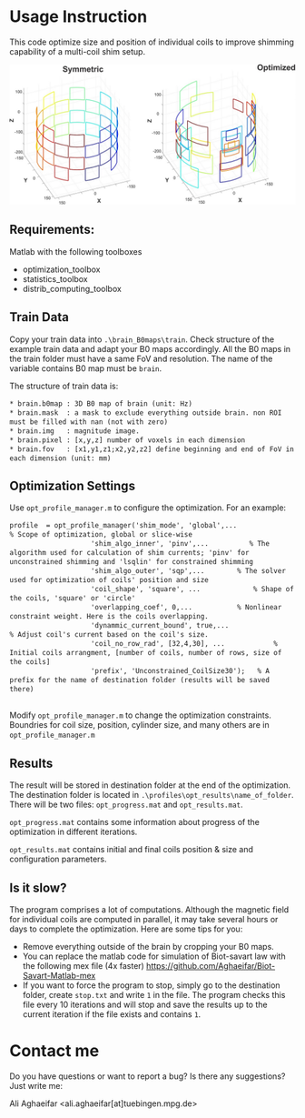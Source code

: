 # Usage Instruction
This code optimize size and position of individual coils to improve shimming capability of a multi-coil shim setup.


![alt text](https://github.com/aghaeifar/optimized_multi_coil/blob/master/coilPos.jpg?raw=true)


## Requirements:
Matlab with the following toolboxes 
* optimization_toolbox
* statistics_toolbox
* distrib_computing_toolbox
## Train Data
Copy your train data into `.\brain_B0maps\train`. Check structure of the example train data and adapt your B0 maps accordingly. All the B0 maps in the train folder must have a same FoV and resolution. The name of the variable contains B0 map must be `brain`. 

The structure of train data is:
```
* brain.b0map : 3D B0 map of brain (unit: Hz)
* brain.mask  : a mask to exclude everything outside brain. non ROI must be filled with nan (not with zero)
* brain.img   : magnitude image.
* brain.pixel : [x,y,z] number of voxels in each dimension
* brain.fov   : [x1,y1,z1;x2,y2,z2] define beginning and end of FoV in each dimension (unit: mm)
```
## Optimization Settings 
Use `opt_profile_manager.m` to configure the optimization. For an example:
```
profile  = opt_profile_manager('shim_mode', 'global',...              % Scope of optimization, global or slice-wise
					'shim_algo_inner', 'pinv',...          % The algorithm used for calculation of shim currents; 'pinv' for unconstrained shimming and 'lsqlin' for constrained shimming
					'shim_algo_outer', 'sqp',...		% The solver used for optimization of coils' position and size
					'coil_shape', 'square', ...             % Shape of the coils, 'square' or 'circle' 
					'overlapping_coef', 0,...			% Nonlinear constraint weight. Here is the coils overlapping. 
					'dynammic_current_bound', true,...                    % Adjust coil's current based on the coil's size.          
					'coil_no_row_rad', [32,4,30], ...            % Initial coils arrangment, [number of coils, number of rows, size of the coils]
					'prefix', 'Unconstrained_CoilSize30');   % A prefix for the name of destination folder (results will be saved there)
                               
```
Modify `opt_profile_manager.m` to change the optimization constraints. Boundries for coil size, position, cylinder size, and many others are in `opt_profile_manager.m` 

## Results
The result will be stored in destination folder at the end of the optimization. The destination folder is located in `.\profiles\opt_results\name_of_folder`. There will be two files: `opt_progress.mat` and `opt_results.mat`.

`opt_progress.mat` contains some information about progress of the optimization in different iterations. 

`opt_results.mat` contains initial and final coils position & size and configuration parameters.

## Is it slow?
The program comprises a lot of computations. Although the magnetic field for individual coils are computed in parallel, it may take several hours or days to complete the optimization. Here are some tips for you:
- Remove everything outside of the brain by cropping your B0 maps. 
- You can replace the matlab code for simulation of Biot-savart law with the following mex file (4x faster)
https://github.com/Aghaeifar/Biot-Savart-Matlab-mex
- If you want to force the program to stop, simply go to the destination folder, create `stop.txt` and write `1` in the file. The program checks this file every 10 iterations and will stop and save the results up to the current iteration if the file exists and contains `1`. 

# Contact me
Do you have questions or want to report a bug? Is there any suggestions? Just write me:

Ali Aghaeifar <ali.aghaeifar[at]tuebingen.mpg.de>




